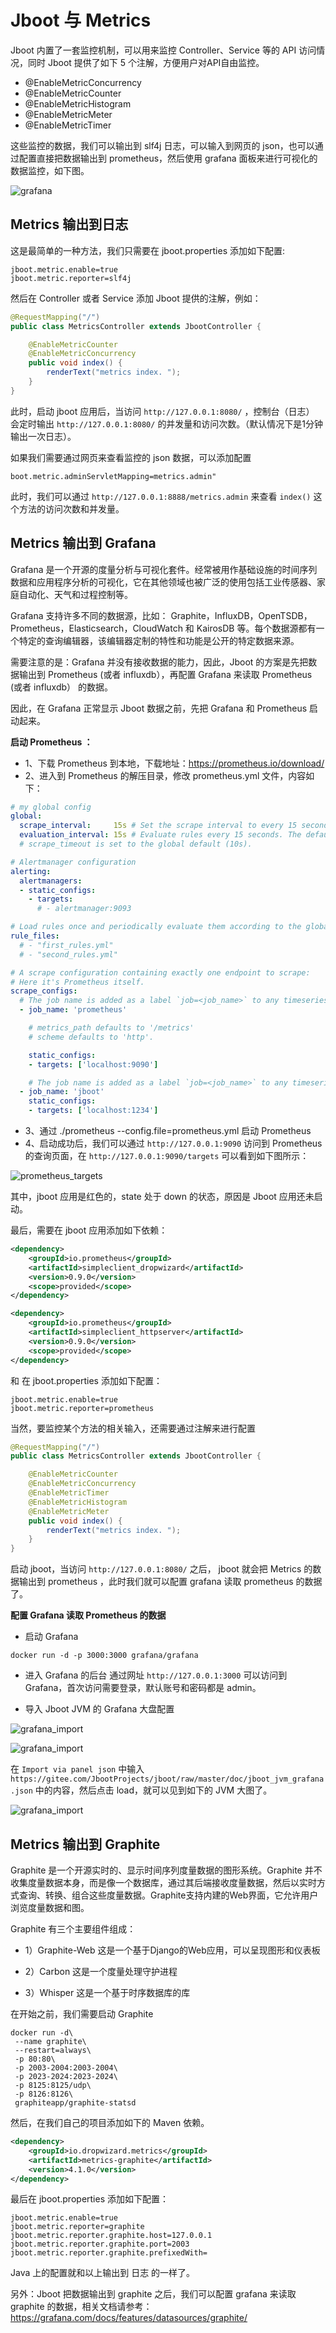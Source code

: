 # Jboot 与 Metrics

Jboot 内置了一套监控机制，可以用来监控 Controller、Service 等的 API 访问情况，同时 Jboot 提供了如下 5 个注解，方便用户对API自由监控。

- @EnableMetricConcurrency
- @EnableMetricCounter
- @EnableMetricHistogram
- @EnableMetricMeter
- @EnableMetricTimer

这些监控的数据，我们可以输出到 slf4j 日志，可以输入到网页的 json，也可以通过配置直接把数据输出到 prometheus，然后使用 grafana 面板来进行可视化的数据监控，如下图。

![grafana](./static/images/grafana.png)


## Metrics 输出到日志

这是最简单的一种方法，我们只需要在 jboot.properties 添加如下配置:

```
jboot.metric.enable=true
jboot.metric.reporter=slf4j
```

然后在 Controller 或者 Service 添加 Jboot 提供的注解，例如：

```java
@RequestMapping("/")
public class MetricsController extends JbootController {

    @EnableMetricCounter
    @EnableMetricConcurrency
    public void index() {
        renderText("metrics index. ");
    }
}
```

此时，启动 jboot 应用后，当访问 `http://127.0.0.1:8080/` ，控制台（日志） 会定时输出 `http://127.0.0.1:8080/` 的并发量和访问次数。（默认情况下是1分钟输出一次日志）。

如果我们需要通过网页来查看监控的 json 数据，可以添加配置

```
boot.metric.adminServletMapping=metrics.admin"
```

此时，我们可以通过 `http://127.0.0.1:8888/metrics.admin` 来查看 `index()` 这个方法的访问次数和并发量。


## Metrics 输出到 Grafana

Grafana 是一个开源的度量分析与可视化套件。经常被用作基础设施的时间序列数据和应用程序分析的可视化，它在其他领域也被广泛的使用包括工业传感器、家庭自动化、天气和过程控制等。

Grafana 支持许多不同的数据源，比如： Graphite，InfluxDB，OpenTSDB，Prometheus，Elasticsearch，CloudWatch 和 KairosDB 等。每个数据源都有一个特定的查询编辑器，该编辑器定制的特性和功能是公开的特定数据来源。

需要注意的是：Grafana 并没有接收数据的能力，因此，Jboot 的方案是先把数据输出到 Prometheus (或者 influxdb），再配置 Grafana 来读取 Prometheus (或者 influxdb） 的数据。

因此，在 Grafana 正常显示 Jboot 数据之前，先把 Grafana 和 Prometheus 启动起来。

**启动 Prometheus ：**
- 1、下载 Prometheus 到本地，下载地址：https://prometheus.io/download/
- 2、进入到 Prometheus 的解压目录，修改 prometheus.yml 文件，内容如下：

```yml
# my global config
global:
  scrape_interval:     15s # Set the scrape interval to every 15 seconds. Default is every 1 minute.
  evaluation_interval: 15s # Evaluate rules every 15 seconds. The default is every 1 minute.
  # scrape_timeout is set to the global default (10s).

# Alertmanager configuration
alerting:
  alertmanagers:
  - static_configs:
    - targets:
      # - alertmanager:9093

# Load rules once and periodically evaluate them according to the global 'evaluation_interval'.
rule_files:
  # - "first_rules.yml"
  # - "second_rules.yml"

# A scrape configuration containing exactly one endpoint to scrape:
# Here it's Prometheus itself.
scrape_configs:
  # The job name is added as a label `job=<job_name>` to any timeseries scraped from this config.
  - job_name: 'prometheus'

    # metrics_path defaults to '/metrics'
    # scheme defaults to 'http'.

    static_configs:
    - targets: ['localhost:9090']

    # The job name is added as a label `job=<job_name>` to any timeseries scraped from this config.
  - job_name: 'jboot'
    static_configs:
    - targets: ['localhost:1234']

```

- 3、通过 ./prometheus --config.file=prometheus.yml 启动 Prometheus
- 4、启动成功后，我们可以通过 `http://127.0.0.1:9090` 访问到 Prometheus 的查询页面，在 `http://127.0.0.1:9090/targets` 可以看到如下图所示：

![prometheus_targets](./static/images/prometheus_targets.png)

其中，jboot 应用是红色的，state 处于 down 的状态，原因是 Jboot 应用还未启动。




最后，需要在 jboot 应用添加如下依赖：

```xml
<dependency>
    <groupId>io.prometheus</groupId>
    <artifactId>simpleclient_dropwizard</artifactId>
    <version>0.9.0</version>
    <scope>provided</scope>
</dependency>

<dependency>
    <groupId>io.prometheus</groupId>
    <artifactId>simpleclient_httpserver</artifactId>
    <version>0.9.0</version>
    <scope>provided</scope>
</dependency>
```

和 在 jboot.properties 添加如下配置：

```
jboot.metric.enable=true
jboot.metric.reporter=prometheus
```

当然，要监控某个方法的相关输入，还需要通过注解来进行配置

```java
@RequestMapping("/")
public class MetricsController extends JbootController {

    @EnableMetricCounter
    @EnableMetricConcurrency
    @EnableMetricTimer
    @EnableMetricHistogram
    @EnableMetricMeter
    public void index() {
        renderText("metrics index. ");
    }
}
```

启动 jboot，当访问 `http://127.0.0.1:8080/` 之后， jboot 就会把 Metrics 的数据输出到 prometheus ，此时我们就可以配置 grafana 读取 prometheus 的数据了。

**配置 Grafana 读取 Prometheus 的数据**
- 启动 Grafana 

```
docker run -d -p 3000:3000 grafana/grafana
```
- 进入 Grafana 的后台
  通过网址 `http://127.0.0.1:3000` 可以访问到 Grafana，首次访问需要登录，默认账号和密码都是 admin。

- 导入 Jboot JVM 的 Grafana 大盘配置

![grafana_import](./static/images/grafana_import.png)

![grafana_import](./static/images/grafana_import_json.png)

在 `Import via panel json` 中输入  `https://gitee.com/JbootProjects/jboot/raw/master/doc/jboot_jvm_grafana.json` 中的内容，然后点击 load，就可以见到如下的 JVM 大图了。

![grafana_import](./static/images/grafana_jboot_jvm.png)
 

## Metrics 输出到 Graphite

Graphite 是一个开源实时的、显示时间序列度量数据的图形系统。Graphite 并不收集度量数据本身，而是像一个数据库，通过其后端接收度量数据，然后以实时方式查询、转换、组合这些度量数据。Graphite支持内建的Web界面，它允许用户浏览度量数据和图。

Graphite 有三个主要组件组成：

- 1）Graphite-Web
这是一个基于Django的Web应用，可以呈现图形和仪表板

- 2）Carbon
这是一个度量处理守护进程

- 3）Whisper
这是一个基于时序数据库的库

在开始之前，我们需要启动 Graphite

```
docker run -d\
 --name graphite\
 --restart=always\
 -p 80:80\
 -p 2003-2004:2003-2004\
 -p 2023-2024:2023-2024\
 -p 8125:8125/udp\
 -p 8126:8126\
 graphiteapp/graphite-statsd
```


然后，在我们自己的项目添加如下的 Maven 依赖。

```xml
<dependency>
    <groupId>io.dropwizard.metrics</groupId>
    <artifactId>metrics-graphite</artifactId>
    <version>4.1.0</version>
</dependency>
```

最后在 jboot.properties 添加如下配置：

```
jboot.metric.enable=true
jboot.metric.reporter=graphite
jboot.metric.reporter.graphite.host=127.0.0.1
jboot.metric.reporter.graphite.port=2003
jboot.metric.reporter.graphite.prefixedWith=
```

Java 上的配置就和以上输出到 日志 的一样了。

另外：Jboot 把数据输出到 graphite 之后，我们可以配置 grafana 来读取 graphite 的数据，相关文档请参考：https://grafana.com/docs/features/datasources/graphite/